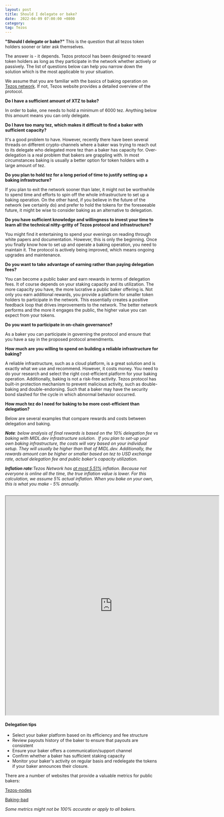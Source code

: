 ```yaml
---
layout: post
title: Should I delegate or bake?
date:  2022-04-09 07:00:00 +0800
category: 
tag: Tezos
---
```


**"Should I delegate or bake?"** This is the question that all tezos token holders sooner or later ask themselves.

The answer is - it depends. Tezos protocol has been designed to reward token holders as long as they participate in the network whether actively or passively. The list of questions below can help you narrow down the solution which is the most applicable to your situation.

We assume that you are familiar with the basics of baking operation on [Tezos network](https://tezos.com/get-started/#bake-validate-basics). If not, Tezos website provides a detailed overview of the protocol. 


<b>Do I have a sufficient amount of XTZ to bake?</b>

In order to bake, one needs to hold a minimum of 6000 tez. Anything below this amount means you can only delegate. 

<b>Do I have too many tez, which makes it difficult to find a baker with sufficient capacity?</b>

It's a good problem to have. However, recently there have been several threads on different crypto-channels where a baker was trying to reach out to its delegate who delegated more tez than a baker has capacity for. Over-delegation is a real problem that bakers are grappling with. In most circumstances baking is usually a better option for token holders with a large amount of tez. 

<b>Do you plan to hold tez for a long period of time to justify setting up a baking infrastructure?</b> 

If you plan to exit the network sooner than later, it might not be worthwhile to spend time and efforts to spin off the whole infrastructure to set up a baking operation. On the other hand, if you believe in the future of the network (we certainly do) and prefer to hold the tokens for the foreseeable future, it might be wise to consider baking as an alternative to delegation.

<b>Do you have sufficient knowledge and willingness to invest your time to learn all the technical nitty-gritty of Tezos protocol and infrastructure?</b> 

You might find it entertaining to spend your evenings on reading through white papers and documentation. However, this is only the beginning. Once you finally know how to set up and operate a baking operation, you need to maintain it. The protocol is actively being improved, which means ongoing upgrades and maintenance. 

<b>Do you want to take advantage of earning rather than paying delegation fees?</b>

You can become a public baker and earn rewards in terms of delegation fees. It of course depends on your staking capacity and its utilization. The more capacity you have, the more lucrative a public baker offering is. Not only you earn additional rewards, you provide a platform for smaller token holders to participate in the network. This essentially creates a positive feedback loop that drives improvements to the network. The better network performs and the more it engages the public, the higher value you can expect from your tokens.

<b>Do you want to participate in on-chain governance?</b>

As a baker you can participate in governing the protocol and ensure that you have a say in the proposed protocol amendments. 

<b>How much are you willing to spend on building a reliable infrastructure for baking?</b> 

A reliable infrastructure, such as a cloud platform, is a great solution and is exactly what we use and recommend. However, it costs money. You need to do your research and select the right cost-efficient platform for your baking operation. Additionally, baking is not a risk-free activity. Tezos protocol has built-in protection mechanism to prevent malicious activity, such as double-baking and double-endorsing. Such that a baker may have the security bond slashed for the cycle in which abnormal behavior occurred. 

<b>How much tez do I need for baking to be more cost-efficient than delegation?</b> 

Below are several examples that compare rewards and costs between delegation and baking. 

<i><b>Note</b>: below analysis of final rewards is based on the 10% delegation fee vs baking with MIDL.dev infrastructure solution.</i> 
<i>If you plan to set-up your own baking infrastructure, the costs will vary based on your individual setup. They will usually be higher than that of MIDL.dev.</i>
<i>Additionally, the rewards amount can be higher or smaller based on tez to USD exchange rate, actual delegation fee and public baker's capacity utilization.</i>

<i><b>Inflation rate</b>:Tezos Network has [at most 5.51%](https://tezos.gitlab.io/whitedoc/proof_of_stake.html?highlight=inflation#inflation) inflation. Because not everyone is online all the time, the true inflation value is lower. For this calculation, we assume 5% actual inflation.
When you bake on your own, this is what you make - 5% annually.</i>

<div style="padding-top:15px"></div>
<iframe src="https://docs.google.com/spreadsheets/d/e/2PACX-1vRcih5DzhUSzsQ6AGOqMSooVBSaKsNmoInyNTPdvsS0opmuyRxMbzL8ttL7Wc4_3ia055609VWZU71j/pubhtml?gid=1643664373&amp;single=true&amp;widget=true&amp;headers=false&amp;chrome=false" width="700" height="720"></iframe>

#### Delegation tips
* Select your baker platform based on its efficiency and fee structure
* Review payouts history of the baker to ensure that payouts are consistent
* Ensure your baker offers a communication/support channel
* Confirm whether a baker has sufficient staking capacity
* Monitor your baker's activity on regular basis and redelegate the tokens if your baker announces their closure.

There are a number of websites that provide a valuable metrics for public bakers:

[Tezos-nodes](https://tezos-nodes.com/)

[Baking-bad](https://baking-bad.org/)

<i>Some metrics might not be 100% accurate or apply to all bakers.</i>

